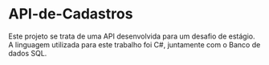 # API-de-Cadastros
Este projeto se trata de uma API desenvolvida para um desafio de estágio. A linguagem utilizada para este trabalho foi C#, juntamente com o Banco de dados SQL.
